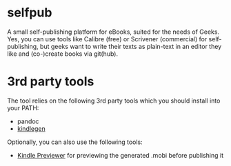 selfpub
=======

A small self-publishing platform for eBooks, suited for the needs of Geeks. Yes, you can use tools like Calibre (free) or Scrivener (commercial) for self-publishing, but geeks want to write their texts as plain-text in an editor they like and (co-)create books via git(hub).

3rd party tools
===============

The tool relies on the following 3rd party tools which you should install into your PATH:

 * pandoc
 * [kindlegen](http://www.amazon.com/gp/feature.html?ie=UTF8&docId=1000765211)

Optionally, you can also use the following tools:

 * [Kindle Previewer](http://www.amazon.com/gp/feature.html/?docId=1000765261) for previewing the generated .mobi before publishing it
